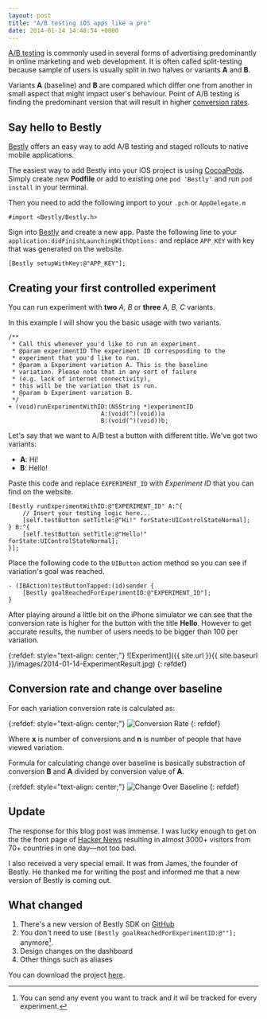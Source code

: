 ```yaml
---
layout: post
title: "A/B testing iOS apps like a pro"
date: 2014-01-14 14:48:54 +0000
---
```

[A/B testing](http://en.wikipedia.org/wiki/A/B_testing) is commonly used in several forms of advertising predominantly in online marketing and web development.
It is often called split-testing because sample of users is usually split in two halves or variants **A** and **B**.

Variants **A** (baseline) and **B** are compared which differ one from another in small aspect that might impact user's behaviour.
Point of A/B testing is finding the predominant version that will result in higher [conversion rates](http://en.wikipedia.org/wiki/Conversion_marketing).

## Say hello to Bestly

[Bestly](http://best.ly) offers an easy way to add A/B testing and staged rollouts to native mobile applications.

The easiest way to add Bestly into your iOS project is using [CocoaPods](http://cocoapods.org).
Simply create new **Podfile** or add to existing one ```pod 'Bestly'``` and run ```pod install``` in your terminal.

Then you need to add the following import to your ```.pch``` or ```AppDelegate.m```

```objc
#import <Bestly/Bestly.h>
```

Sign into [Bestly](http://best.ly) and create a new app. Paste the following line to your ```application:didFinishLaunchingWithOptions:``` and replace ```APP_KEY``` with key that was generated on the website.

```objc
[Bestly setupWithKey:@"APP_KEY"];
```

## Creating your first controlled experiment

You can run experiment with **two** *A, B* or **three** *A, B, C* variants.

In this example I will show you the basic usage with two variants.

```objc
/**
 * Call this whenever you'd like to run an experiment.
 * @param experimentID The experiment ID corresposding to the
 * experiment that you'd like to run.
 * @param a Experiment variation A. This is the baseline
 * variation. Please note that in any sort of failure
 * (e.g. lack of internet connectivity),
 * this will be the variation that is run.
 * @param b Experiment variation B.
 */
+ (void)runExperimentWithID:(NSString *)experimentID
                          A:(void(^)(void))a
                          B:(void(^)(void))b;
```

Let's say that we want to A/B test a button with different title. We've got two variants:

* **A**: Hi!
* **B**: Hello!

Paste this code and replace ```EXPERIMENT_ID``` with *Experiment ID* that you can find on the website.

```objc
[Bestly runExperimentWithID:@"EXPERIMENT_ID" A:^{
    // Insert your testing logic here...
    [self.testButton setTitle:@"Hi!" forState:UIControlStateNormal];
} B:^{
    [self.testButton setTitle:@"Hello!" forState:UIControlStateNormal];
}];
```

Place the following code to the ```UIButton``` action method so you can see if variation's goal was reached.

```objc
- (IBAction)testButtonTapped:(id)sender {
    [Bestly goalReachedForExperimentID:@"EXPERIMENT_ID"];
}
```

After playing around a little bit on the iPhone simulator we can see that the conversion rate is higher for the button with the title **Hello**. However to get accurate results, the number of users needs to be bigger than 100 per variation.

{:refdef: style="text-align: center;"}
![Experiment]({{ site.url }}{{ site.baseurl }}/images/2014-01-14-ExperimentResult.jpg)
{: refdef}

## Conversion rate and change over baseline

For each variation conversion rate is calculated as:

{:refdef: style="text-align: center;"}
![Conversion Rate](https://latex.codecogs.com/gif.latex?p&space;=&space;\frac{x}{n})
{: refdef}

Where **x** is number of conversions and **n** is number of people that have viewed variation.

Formula for calculating change over baseline is basically substraction of conversion **B** and **A** divided by conversion value of **A**.

{:refdef: style="text-align: center;"}
![Change Over Baseline](https://latex.codecogs.com/gif.latex?c&space;=&space;\frac{p_{b}-p_{a}}{p_{a}})
{: refdef}

## Update

The response for this blog post was immense. I was lucky enough to get on the the front page of [Hacker News](https://news.ycombinator.com/item?id=7063595) resulting in almost 3000+ visitors from 70+ countries in one day—not too bad.

I also received a very special email. It was from James, the founder of Bestly. He thanked me for writing the post and informed me that a new version of Bestly is coming out.

## What changed

1. There's a new version of Bestly SDK on [GitHub](https://github.com/bestly/bestly-ios)
2. You don't need to use ```[Bestly goalReachedForExperimentID:@""];``` anymore[^1].
3. Design changes on the dashboard
4. Other things such as aliases

You can download the project [here](https://github.com/lukabratos/Bestly).

[^1]: You can send any event you want to track and it wil be tracked for every experiment.